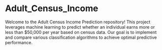 # Adult_Census_Income
Welcome to the Adult Census Income Prediction repository! This project leverages machine learning to predict whether an individual earns more or less than $50,000 per year based on census data. Our goal is to implement and compare various classification algorithms to achieve optimal predictive performance.
